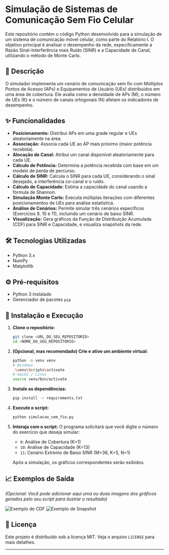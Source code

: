 # Simulação de Sistemas de Comunicação Sem Fio Celular

Este repositório contém o código Python desenvolvido para a simulação de um sistema de comunicação móvel celular, como parte do Relatório I. O objetivo principal é analisar o desempenho da rede, especificamente a Razão Sinal-Interferência mais Ruído (SINR) e a Capacidade de Canal, utilizando o método de Monte Carlo.

## 📝 Descrição

O simulador implementa um cenário de comunicação sem fio com Múltiplos Pontos de Acesso (APs) e Equipamentos de Usuário (UEs) distribuídos em uma área de cobertura. Ele avalia como a densidade de APs (M), o número de UEs (K) e o número de canais ortogonais (N) afetam os indicadores de desempenho.

## ✨ Funcionalidades

* **Posicionamento:** Distribui APs em uma grade regular e UEs aleatoriamente na área.
* **Associação:** Associa cada UE ao AP mais próximo (maior potência recebida).
* **Alocação de Canal:** Atribui um canal disponível aleatoriamente para cada UE.
* **Cálculo de Potência:** Determina a potência recebida com base em um modelo de perda de percurso.
* **Cálculo de SINR:** Calcula o SINR para cada UE, considerando o sinal desejado, a interferência co-canal e o ruído.
* **Cálculo de Capacidade:** Estima a capacidade do canal usando a fórmula de Shannon.
* **Simulação Monte Carlo:** Executa múltiplas iterações com diferentes posicionamentos de UEs para análise estatística.
* **Análise de Cenários:** Permite simular três cenários específicos (Exercícios 9, 10 e 11), incluindo um cenário de baixo SINR.
* **Visualização:** Gera gráficos da Função de Distribuição Acumulada (CDF) para SINR e Capacidade, e visualiza snapshots da rede.

## 🛠️ Tecnologias Utilizadas

* Python 3.x
* NumPy
* Matplotlib

## ⚙️ Pré-requisitos

* Python 3 instalado
* Gerenciador de pacotes `pip`

## 🚀 Instalação e Execução

1.  **Clone o repositório:**
    ```bash
    git clone <URL_DO_SEU_REPOSITORIO>
    cd <NOME_DO_SEU_REPOSITORIO>
    ```

2.  **(Opcional, mas recomendado) Crie e ative um ambiente virtual:**
    ```bash
    python -m venv venv
    # Windows
    .\venv\Scripts\activate
    # macOS / Linux
    source venv/bin/activate
    ```

3.  **Instale as dependências:**
    ```bash
    pip install -r requirements.txt
    ```

4.  **Execute o script:**
    ```bash
    python simulacao_sem_fio.py
    ```

5.  **Interaja com o script:** O programa solicitará que você digite o número do exercício que deseja simular:
    * `9`: Análise de Cobertura (K=1)
    * `10`: Análise de Capacidade (K=13)
    * `11`: Cenário Extremo de Baixo SINR (M=36, K=5, N=1)

    Após a simulação, os gráficos correspondentes serão exibidos.

## 📈 Exemplos de Saída

*(Opcional: Você pode adicionar aqui uma ou duas imagens dos gráficos gerados pelo seu script para ilustrar o resultado)*

![Exemplo de CDF](link_para_sua_imagem_cdf.png)
![Exemplo de Snapshot](link_para_sua_imagem_snapshot.png)

## 📄 Licença

Este projeto é distribuído sob a licença MIT. Veja o arquivo `LICENSE` para mais detalhes.

---
